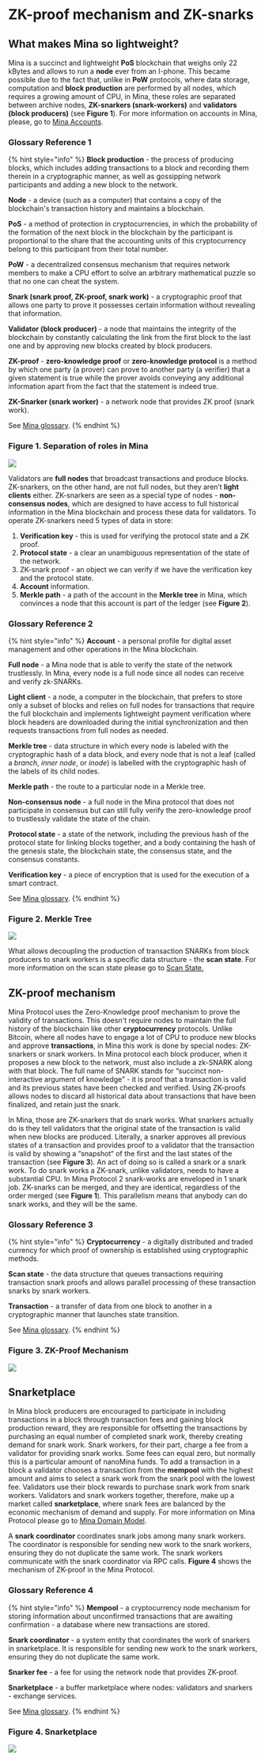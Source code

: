 # ZK-proof mechanism and ZK-snarks

## What makes Mina so lightweight? <a href="#what-makes-mina-so-lightweight" id="what-makes-mina-so-lightweight"></a>

Mina is a succinct and lightweight **PoS** blockchain that weighs only 22 kBytes and allows to run a **node** ever from an I-phone. This became possible due to the fact that, unlike in **PoW** protocols, where data storage, computation and **block production** are performed by all nodes, which requires a growing amount of CPU, in Mina, these roles are separated between archive nodes, **ZK-snarkers (snark-workers)** and **validators (block producers)** (see **Figure 1**). For more information on accounts in Mina, please, go to [Mina Accounts](mina-accounts.md).

### Glossary Reference 1

{% hint style="info" %}
**Block production** - the process of producing blocks, which includes adding transactions to a block and recording them therein in a cryptographic manner, as well as gossipping network participants and adding a new block to the network.

**Node** - a device (such as a computer) that contains a copy of the blockchain's transaction history and maintains a blockchain.

**PoS** - a method of protection in cryptocurrencies, in which the probability of the formation of the next block in the blockchain by the participant is proportional to the share that the accounting units of this cryptocurrency belong to this participant from their total number.

**PoW** - a decentralized consensus mechanism that requires network members to make a CPU effort to solve an arbitrary mathematical puzzle so that no one can cheat the system.

**Snark (snark proof, ZK-proof, snark work)** - a cryptographic proof that allows one party to prove it possesses certain information without revealing that information.

**Validator (block producer)** - a node that maintains the integrity of the blockchain by constantly calculating the link from the first block to the last one and by approving new blocks created by block producers.

**ZK-proof** - **zero-knowledge proof** or **zero-knowledge protocol** is a method by which one party (a prover) can prove to another party (a verifier) that a given statement is true while the prover avoids conveying any additional information apart from the fact that the statement is indeed true.

**ZK-Snarker (snark worker)** - a network node that provides ZK proof (snark work).

See [Mina glossary](mina-glossary.md).
{% endhint %}

### Figure 1. Separation of roles in Mina

![](<../../.gitbook/assets/Separation of Roles in Mina.png>)

Validators are **full nodes** that broadcast transactions and produce blocks. ZK-snarkers, on the other hand, are not full nodes, but they aren’t **light clients** either. ZK-snarkers are seen as a special type of nodes - **non-consensus nodes**, which are designed to have access to full historical information in the Mina blockchain and process these data for validators. To operate ZK-snarkers need 5 types of data in store:

1. **Verification key** - this is used for verifying the protocol state and a ZK proof.
2. **Protocol state** - a clear an unambiguous representation of the state of the network.
3. ZK-snark proof - an object we can verify if we have the verification key and the protocol state.
4. **Account** information.
5. **Merkle path** - a path of the account in the **Merkle tree** in Mina, which convinces a node that this account is part of the ledger (see **Figure 2**).

### Glossary Reference 2

{% hint style="info" %}
**Account** - a personal profile for digital asset management and other operations in the Mina blockchain.

**Full node** - a Mina node that is able to verify the state of the network trustlessly. In Mina, every node is a full node since all nodes can receive and verify zk-SNARKs.

**Light client** - a node, a computer in the blockchain, that prefers to store only a subset of blocks and relies on full nodes for transactions that require the full blockchain and implements lightweight payment verification where block headers are downloaded during the initial synchronization and then requests transactions from full nodes as needed.

**Merkle tree** - data structure in which every node is labeled with the cryptographic hash of a data block, and every node that is not a leaf (called a _branch_, _inner node_, or _inode_) is labelled with the cryptographic hash of the labels of its child nodes.

**Merkle path** - the route to a particular node in a Merkle tree.

**Non-consensus node** - a full node in the Mina protocol that does not participate in consensus but can still fully verify the zero-knowledge proof to trustlessly validate the state of the chain.

**Protocol state** - a state of the network, including the previous hash of the protocol state for linking blocks together, and a body containing the hash of the genesis state, the blockchain state, the consensus state, and the consensus constants.

**Verification key** - a piece of encryption that is used for the execution of a smart contract.

See [Mina glossary](mina-glossary.md).
{% endhint %}

### Figure 2. Merkle Tree

![](<../../.gitbook/assets/Merkle Tree.png>)

What allows decoupling the production of transaction SNARKs from block producers to snark workers is a specific data structure - the **scan state**. For more information on the scan state please go to [Scan State.](scan-state.md)

## ZK-proof mechanism <a href="#zk-proof-mechanism" id="zk-proof-mechanism"></a>

Mina Protocol uses the Zero-Knowledge proof mechanism to prove the validity of transactions. This doesn't require nodes to maintain the full history of the blockchain like other **cryptocurrency** protocols. Unlike Bitcoin, where all nodes have to engage a lot of CPU to produce new blocks and approve **transactions**, in Mina this work is done by special nodes: ZK-snarkers or snark workers. In Mina protocol each block producer, when it proposes a new block to the network, must also include a zk-SNARK along with that block. The full name of SNARK stands for “succinct non-interactive argument of knowledge” - it is proof that a transaction is valid and its previous states have been checked and verified. Using ZK-proofs allows nodes to discard all historical data about transactions that have been finalized, and retain just the snark.

In Mina, those are ZK-snarkers that do snark works. What snarkers actually do is they tell validators that the original state of the transaction is valid when new blocks are produced. Literally, a snarker approves all previous states of a transaction and provides proof to a validator that the transaction is valid by showing a “snapshot“ of the first and the last states of the transaction (see **Figure 3**). An act of doing so is called a snark or a snark work. To do snark works a ZK-snark, unlike validators, needs to have a substantial CPU. In Mina Protocol 2 snark-works are enveloped in 1 snark job. ZK-snarks can be merged, and they are identical, regardless of the order merged (see **Figure 1**). This parallelism means that anybody can do snark works, and they will be the same.

### **Glossary Reference 3**

{% hint style="info" %}
**Cryptocurrency** - a digitally distributed and traded currency for which proof of ownership is established using cryptographic methods.

**Scan state** - the data structure that queues transactions requiring transaction snark proofs and allows parallel processing of these transaction snarks by snark workers.

**Transaction** - a transfer of data from one block to another in a cryptographic manner that launches state transition.

See [Mina glossary](mina-glossary.md).
{% endhint %}

### Figure 3. ZK-Proof Mechanism

![](<../../.gitbook/assets/ZK-Proof Mechanism.png>)

## Snarketplace <a href="#snarketplace" id="snarketplace"></a>

In Mina block producers are encouraged to participate in including transactions in a block through transaction fees and gaining block production reward, they are responsible for offsetting the transactions by purchasing an equal number of completed snark work, thereby creating demand for snark work. Snark workers, for their part, charge a fee from a validator for providing snark works. Some fees can equal zero, but normally this is a particular amount of nanoMina funds. To add a transaction in a block a validator chooses a transaction from the **mempool** with the highest amount and aims to select a snark work from the snark pool with the lowest fee. Validators use their block rewards to purchase snark work from snark workers. Validators and snark workers together, therefore, make up a market called **snarketplace**, where snark fees are balanced by the economic mechanism of demand and supply. For more information on Mina Protocol please go to [Mina Domain Model](mina-domain-model.md).

A **snark coordinator** coordinates snark jobs among many snark workers. The coordinator is responsible for sending new work to the snark workers, ensuring they do not duplicate the same work. The snark workers communicate with the snark coordinator via RPC calls. **Figure 4** shows the mechanism of ZK-proof in the Mina Protocol.

### Glossary Reference 4

{% hint style="info" %}
**Mempool** - a cryptocurrency node mechanism for storing information about unconfirmed transactions that are awaiting confirmation - a database where new transactions are stored.

**Snark coordinator** - a system entity that coordinates the work of snarkers in snarketplace. It is responsible for sending new work to the snark workers, ensuring they do not duplicate the same work.

**Snarker fee** - a fee for using the network node that provides ZK-proof.

**Snarketplace** - a buffer marketplace where nodes: validators and snarkers - exchange services.

See [Mina glossary](mina-glossary.md).
{% endhint %}

### Figure 4. Snarketplace

![](<../../.gitbook/assets/Snarketplace (1).png>)
